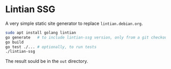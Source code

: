 # Lintian SSG

A very simple static site generator to replace `lintian.debian.org`.

```sh
sudo apt install golang lintian
go generate   # to include lintian-ssg version, only from a git checkout
go build
go test ./... # optionally, to run tests
./lintian-ssg
```

The result sould be in the `out` directory.
